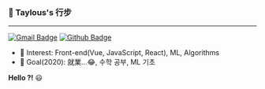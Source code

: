 ### 📖 Taylous's 行步

------

[![Gmail Badge](https://img.shields.io/badge/-Gmail-c14438?style=flat-square&logo=Gmail&logoColor=white&link=mailto:yunho0130@gmail.com)](mailto:taylous99@gmail.com) 
[![Github Badge](https://img.shields.io/badge/-Github-000?style=flat-square&logo=Github&logoColor=white&link=http://git-awards.com/users/yunho0130)](https://github.com/Karmantez)

- 🤔 Interest: Front-end(Vue, JavaScript, React), ML, Algorithms
- 📌 Goal(2020): 就業...😂, 수학 공부, ML 기초



**Hello ?!** 😃

<!--
**Karmantez/Karmantez** is a ✨ _special_ ✨ repository because its `README.md` (this file) appears on your GitHub profile.

Here are some ideas to get you started:

- 🔭 I’m currently working on ...
- 🌱 I’m currently learning ...
- 👯 I’m looking to collaborate on ...
- 🤔 I’m looking for help with ...
- 💬 Ask me about ...
- 📫 How to reach me: ...
- 😄 Pronouns: ...
- ⚡ Fun fact: ...
-->
